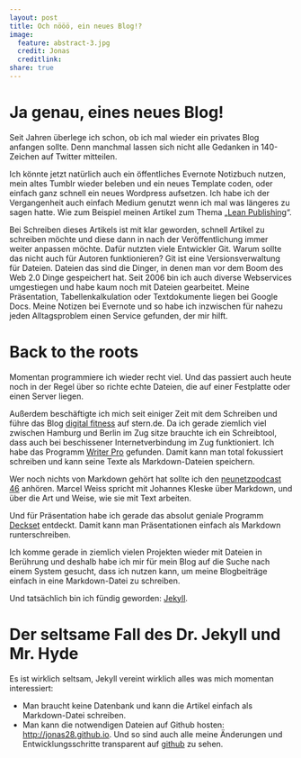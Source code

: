 ```yaml
---
layout: post
title: Och nööö, ein neues Blog!?
image:
  feature: abstract-3.jpg
  credit: Jonas
  creditlink: 
share: true
---
```


# Ja genau, eines neues Blog!
Seit Jahren überlege ich schon, ob ich mal wieder ein privates Blog anfangen sollte. Denn manchmal lassen sich nicht alle Gedanken in 140-Zeichen auf Twitter mitteilen. 

Ich könnte jetzt natürlich auch ein öffentliches Evernote Notizbuch nutzen, mein altes Tumblr wieder beleben und ein neues Template coden, oder einfach ganz schnell ein neues Wordpress aufsetzen. Ich habe ich der Vergangenheit auch einfach Medium genutzt wenn ich mal was längeres zu sagen hatte. Wie zum Beispiel meinen Artikel zum Thema „[Lean Publishing](medium.com/@jonas28/b34102f4878a)“.

Bei Schreiben dieses Artikels ist mit klar geworden, schnell Artikel zu schreiben möchte und diese dann in nach der Veröffentlichung immer weiter anpassen möchte. 
Dafür nutzten viele Entwickler Git. Warum sollte das nicht auch für Autoren funktionieren? Git ist eine Versionsverwaltung für Dateien. Dateien das sind die Dinger, in denen man vor dem Boom des Web 2.0 Dinge gespeichert hat. Seit 2006 bin ich auch diverse Webservices umgestiegen und habe kaum noch mit Dateien gearbeitet. Meine Präsentation, Tabellenkalkulation oder Textdokumente liegen bei Google Docs. Meine Notizen bei Evernote und so habe ich inzwischen für nahezu jeden Alltagsproblem einen Service gefunden, der mir hilft. 

# Back to the roots
Momentan programmiere ich wieder recht viel. Und das passiert auch heute noch in der Regel über so richte echte Dateien, die auf einer Festplatte oder einen Server liegen. 

Außerdem beschäftigte ich mich seit einiger Zeit mit dem Schreiben und führe das Blog [digital fitness](blogs.stern.de/digitalfitness/) auf stern.de. 
Da ich gerade ziemlich viel zwischen Hamburg und Berlin im Zug sitze brauchte ich ein Schreibtool, dass auch bei beschissener Internetverbindung im Zug funktioniert. Ich habe das Programm [Writer Pro](http://writer.pro/) gefunden. Damit kann man total fokussiert schreiben und kann seine Texte als Markdown-Dateien speichern.

Wer noch nichts von Markdown gehört hat sollte ich den [neunetzpodcast 46](http://www.neunetz.com/2014/08/29/neunetzcast-46-markdown-galore/)
 anhören. Marcel Weiss spricht mit Johannes Kleske über Markdown, und über die Art und Weise, wie sie mit Text arbeiten.

Und für Präsentation habe ich gerade das absolut geniale Programm [Deckset](http://decksetapp.com/) entdeckt. Damit kann man Präsentationen einfach als Markdown runterschreiben. 

Ich komme gerade in ziemlich vielen Projekten wieder mit Dateien in Berührung und deshalb habe ich mir für mein Blog auf die Suche nach einem System gesucht, dass ich nutzen kann, um meine Blogbeiträge einfach in eine Markdown-Datei zu schreiben.

Und tatsächlich bin ich fündig geworden: [Jekyll](http://jekyllrb.com/).


# Der seltsame Fall des Dr. Jekyll und Mr. Hyde
Es ist wirklich seltsam, Jekyll vereint wirklich alles was mich momentan interessiert:

- Man braucht keine Datenbank und kann die Artikel einfach als Markdown-Datei schreiben. 
- Man kann die notwendigen Dateien auf Github hosten: http://jonas28.github.io. Und so sind auch alle meine Änderungen und Entwicklungsschritte transparent auf [github](https://github.com/jonas28/jonas28.github.io/commits/master) zu sehen.